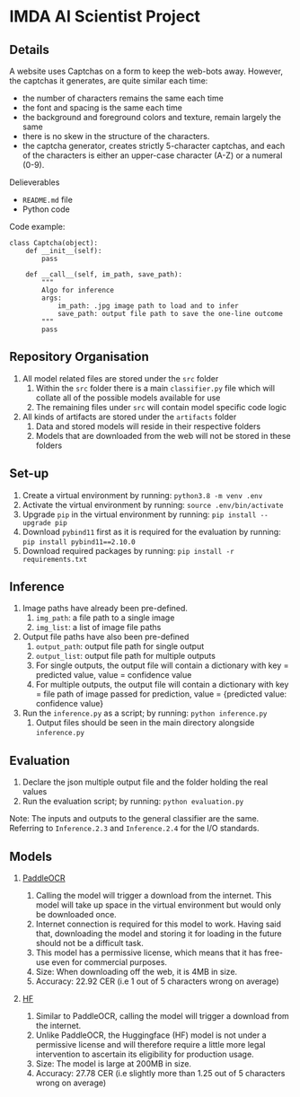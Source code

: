 # IMDA AI Scientist Project

## Details
A website uses Captchas on a form to keep the web-bots away. However, the captchas it generates, are quite similar each time:
- the number of characters remains the same each time  
- the font and spacing is the same each time  
- the background and foreground colors and texture, remain largely the same
- there is no skew in the structure of the characters.  
- the captcha generator, creates strictly 5-character captchas, and each of the characters is either an upper-case character (A-Z) or a numeral (0-9).

Delieverables
- `README.md` file
- Python code

Code example:
```{python}
class Captcha(object):
    def __init__(self):
        pass

    def __call__(self, im_path, save_path):
        """
        Algo for inference
        args:
            im_path: .jpg image path to load and to infer
            save_path: output file path to save the one-line outcome
        """
        pass
```

## Repository Organisation
1. All model related files are stored under the `src` folder
   1. Within the `src` folder there is a main `classifier.py` file which will collate all of the possible models available for use
   2. The remaining files under `src` will contain model specific code logic
2. All kinds of artifacts are stored under the `artifacts` folder
   1. Data and stored models will reside in their respective folders
   2. Models that are downloaded from the web will not be stored in these folders

## Set-up
1. Create a virtual environment by running: `python3.8 -m venv .env`
2. Activate the virtual environment by running: `source .env/bin/activate`
3. Upgrade `pip` in the virtual environment by running: `pip install --upgrade pip`
4. Download `pybind11` first as it is required for the evaluation by running: `pip install pybind11==2.10.0` 
5. Download required packages by running: `pip install -r requirements.txt`

## Inference
1. Image paths have already been pre-defined. 
   1. `img_path`: a file path to a single image
   2. `img_list`: a list of image file paths 
2. Output file paths have also been pre-defined
   1. `output_path`: output file path for single output
   2. `output_list`: output file path for multiple outputs
   3. For single outputs, the output file will contain a dictionary with key = predicted value, value = confidence value
   4. For multiple outputs, the output file will contain a dictionary with key = file path of image passed for prediction, value = {predicted value: confidence value}
3. Run the `inference.py` as a script; by running: `python inference.py`
   1. Output files should be seen in the main directory alongside `inference.py`

## Evaluation
1. Declare the json multiple output file and the folder holding the real values
2. Run the evaluation script; by running: `python evaluation.py` 

Note: The inputs and outputs to the general classifier are the same. Referring to `Inference.2.3` and `Inference.2.4` for the I/O standards.

## Models
1. [PaddleOCR](https://github.com/PaddlePaddle/PaddleOCR)
   1. Calling the model will trigger a download from the internet. This model will take up space in the virtual environment but would only be downloaded once. 
   2. Internet connection is required for this model to work. Having said that, downloading the model and storing it for loading in the future should not be a difficult task. 
   3. This model has a permissive license, which means that it has free-use even for commercial purposes. 
   4. Size: When downloading off the web, it is 4MB in size. 
   5. Accuracy: 22.92 CER (i.e 1 out of 5 characters wrong on average)

2. [HF](https://huggingface.co/microsoft/trocr-small-printed)
   1. Similar to PaddleOCR, calling the model will trigger a download from the internet. 
   2. Unlike PaddleOCR, the Huggingface (HF) model is not under a permissive license and will therefore require a little more legal intervention to ascertain its eligibility for production usage.
   3. Size: The model is large at 200MB in size.
   4. Accuracy: 27.78 CER (i.e slightly more than 1.25 out of 5 characters wrong on average)